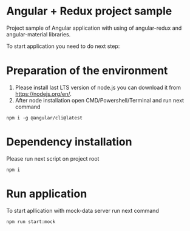 # Angular + Redux project sample
Project sample of Angular application with using of angular-redux and angular-material libraries.

To start application you need to do next step:

# Preparation of the environment

1. Please install last LTS version of node.js you can download it from https://nodejs.org/en/.
2. After node installation open CMD/Powershell/Terminal and run next command

```npm
npm i -g @angular/cli@latest
```

# Dependency installation

Please run next script on project root 

```npm
npm i
```

# Run application

To start apllication with mock-data server run next command 

```npm
npm run start:mock
```

